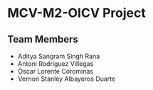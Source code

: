 # MCV-M2-OICV Project

## Team Members
- Aditya Sangram Singh Rana
- Antoni Rodriguez Villegas
- Òscar Lorente Corominas
- Vernon Stanley Albayeros Duarte
